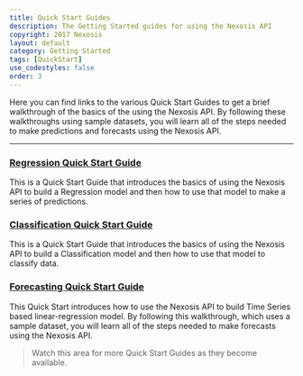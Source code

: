```yaml
---
title: Quick Start Guides
description: The Getting Started guides for using the Nexosis API
copyright: 2017 Nexosis 
layout: default
category: Getting Started
tags: [QuickStart]
use_codestyles: false
order: 3
---
```


Here you can find links to the various Quick Start Guides to get a brief walkthrough of the basics of the using the Nexosis API.  By following these walkthroughs using sample datasets, you will learn all of the steps needed to make predictions and forecasts using the Nexosis API.

------
### [Regression Quick Start Guide](quickstartguidepredict)
This is a Quick Start Guide that introduces the basics of using the Nexosis API to build a Regression model and then how to use that model to make a series of predictions.

### [Classification Quick Start Guide](quickstartguidepredict)
This is a Quick Start Guide that introduces the basics of using the Nexosis API to build a Classification model and then how to use that model to classify data.

### [Forecasting Quick Start Guide](quickstartguideforecast)
This Quick Start introduces how to use the Nexosis API to build Time Series based linear-regression model. By following this walkthrough, which uses a sample dataset, you will learn all of the steps needed to make forecasts using the Nexosis API.

> Watch this area for more Quick Start Guides as they become available.